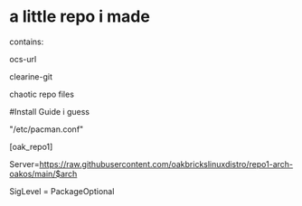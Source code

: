 # a little repo i made

contains:

ocs-url

clearine-git

chaotic repo files

#Install Guide i guess

"/etc/pacman.conf"

[oak_repo1]

Server=https://raw.githubusercontent.com/oakbrickslinuxdistro/repo1-arch-oakos/main/$arch

SigLevel = PackageOptional
